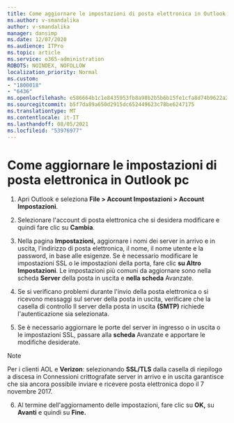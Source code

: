 ```yaml
---
title: Come aggiornare le impostazioni di posta elettronica in Outlook pc
ms.author: v-smandalika
author: v-smandalika
manager: dansimp
ms.date: 12/07/2020
ms.audience: ITPro
ms.topic: article
ms.service: o365-administration
ROBOTS: NOINDEX, NOFOLLOW
localization_priority: Normal
ms.custom:
- "1800018"
- "6436"
ms.openlocfilehash: e586664b1c1e8435953fb8a98b2b5b6b15fe1cfa8d74b9622a257cb1751fc799
ms.sourcegitcommit: b5f7da89a650d2915dc652449623c78be6247175
ms.translationtype: MT
ms.contentlocale: it-IT
ms.lasthandoff: 08/05/2021
ms.locfileid: "53976977"
---
```

# <a name="how-to-update-email-settings-in-outlook-for-pc"></a>Come aggiornare le impostazioni di posta elettronica in Outlook pc

1. Apri Outlook e seleziona **File > Account Impostazioni > Account Impostazioni**.

2. Selezionare l'account di posta elettronica che si desidera modificare e quindi fare clic su **Cambia**. 

3. Nella pagina **Impostazioni,** aggiornare i nomi dei server in arrivo e in uscita, l'indirizzo di posta elettronica, il nome, il nome utente e la password, in base alle esigenze. Se è necessario modificare le impostazioni SSL o le impostazioni della porta, fare clic **su Altro Impostazioni**. Le impostazioni più comuni da aggiornare sono nella scheda **Server** della posta in uscita e **nella scheda** Avanzate.

4. Se si verificano problemi durante l'invio della posta elettronica o si ricevono messaggi sul server della posta in uscita, verificare che la casella di controllo Il server della posta in uscita **(SMTP)** richiede l'autenticazione sia selezionata.

5. Se è necessario aggiornare le porte del server in ingresso o in uscita o le impostazioni SSL, passare alla **scheda** Avanzate e apportare le modifiche desiderate.

> [!NOTE]
> Per i clienti AOL e **Verizon**: selezionando **SSL/TLS** dalla casella di riepilogo a discesa in Connessioni crittografate server in arrivo e in uscita garantisce che sia ancora possibile inviare e ricevere posta elettronica dopo il 7 novembre 2017. 

6. Al termine dell'aggiornamento delle impostazioni, fare clic su **OK,** su **Avanti** e quindi su **Fine.**


